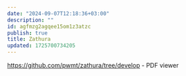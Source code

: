 ```yaml
---
date: "2024-09-07T12:18:36+03:00"
description: ""
id: agfmzg2agqee15om1z3atzc
publish: true
title: Zathura
updated: 1725700734205
---
```


<https://github.com/pwmt/zathura/tree/develop> - PDF viewer